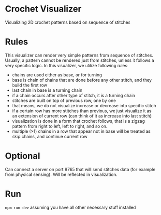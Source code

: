 # Crochet Visualizer
Visualizing 2D crochet patterns based on sequence of stitches

# Rules

This visualizer can render very simple patterns from sequence of stitches.
Usually, a pattern cannot be rendered just from stitches, unless it follows a very specific logic. In this visualizer, we utilize following rules:
* chains are used either as base, or for turning
* base is chain of chains that are done before any other stitch, and they build the first row
* last chain in base is a turning chain
* if a chain occurs after other type of stitch, it is a turning chain
* stitches are built on top of previous row, one by one
* that means, we do not visualize increase or decrease into specific stitch
* if a certain row has more stitches than previous, we just visualize it as an extension of current row (can think of it as increase into last stitch)
* visualization is done in a form that crochet follows, that is a zigzag pattern from right to left, left to right, and so on.
* multiple (>1) chains in a row that appear not in base will be treated as skip chains, and continue current row

# Optional
Can connect a server on port 8765 that will send stitches data (for example from physical sensing). Will be reflected in visualization.

# Run
`
npm run dev
`
assuming you have all other necessary stuff installed